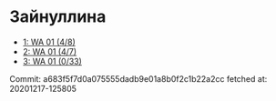 # Зайнуллина
- [1: WA 01 (4/8)](1.md)
- [2: WA 01 (4/7)](2.md)
- [3: WA 01 (0/33)](3.md)

Commit: a683f5f7d0a075555dadb9e01a8b0f2c1b22a2cc
 fetched at: 20201217-125805
